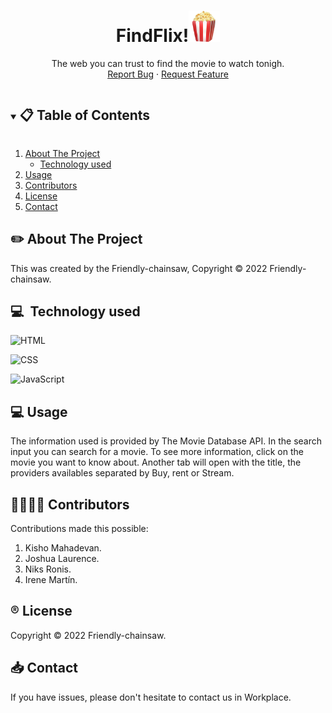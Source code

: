 
<p align="center">
  <a href="https://github.com/Friendly-chainsaw/find-flix.git"></a>

  <h1 align="center">FindFlix!<img style="width: 50px" src="logosAndIcons/popcorn.png"></h1>

  <p align="center">
    The web you can trust to find the movie to watch tonigh.
    <br />
    <a href="https://github.com/Friendly-chainsaw/find-flix/issues">Report Bug</a>
    ·
    <a href="https://github.com/Friendly-chainsaw/find-flix/issues">Request Feature</a>
  </p>
</p>

<!-- TABLE OF CONTENTS -->
<details open="open">
  <summary><h2 style="display: inline-block"> 📋 Table of Contents</h2></summary>
  <ol>
    <li>
      <a href="#about-the-project">About The Project</a>
      <ul>
        <li><a href="#built-with">Technology used</a></li>
      </ul>
    </li>
    <li><a href="#license">Usage</a></li>
    <li><a href="#license">Contributors</a></li>
    <li><a href="#license">License</a></li>
    <li><a href="#contact">Contact</a></li>
  </ol>
</details>



<!-- ABOUT THE PROJECT -->
## ✏️ About The Project

This was created by the Friendly-chainsaw, Copyright © 2022 Friendly-chainsaw.

## 💻&nbsp; Technology used

![HTML](https://img.shields.io/badge/HTML5-E34F26?style=for-the-badge&logo=html5&logoColor=white)

![CSS](https://img.shields.io/badge/CSS3-1572B6?style=for-the-badge&logo=css3&logoColor=white)

![JavaScript](https://img.shields.io/badge/JavaScript-323330?style=for-the-badge&logo=javascript&logoColor=F7DF1E)

<!-- ### Diagrams
- <a href="">Use Case Diagram</a>

- <a href="">Class Diagram</a> --

<!-- USAGE EXAMPLES -->
## 💻 Usage

The information used is provided by The Movie Database API.
In the search input you can search for a movie. To see more information, click on the movie you want to know about.
Another tab will open with the title, the providers availables separated by Buy, rent or Stream.

## 👩‍👩‍👧‍👧 Contributors

Contributions made this possible:

1. Kisho Mahadevan.
2. Joshua Laurence.
3. Niks Ronis.
4. Irene Martín.

<!-- LICENSE -->
## ®️ License

Copyright © 2022 Friendly-chainsaw.

<!-- CONTACT -->
## 📥 Contact

If you have issues, please don't hesitate to contact us in Workplace.

